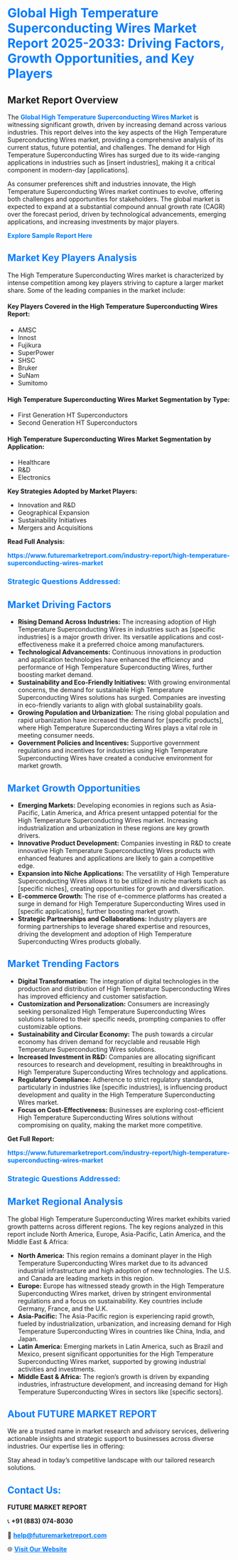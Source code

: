 <h1 style="color: #007BFF;">Global High Temperature Superconducting Wires Market Report 2025-2033: Driving Factors, Growth Opportunities, and Key Players</h1>

<section id="overview">
<h2>Market Report Overview</h2>
<p>The <a href="https://www.futuremarketreport.com/industry-report/high-temperature-superconducting-wires-market" style="color: #007BFF; text-decoration: none;"><strong>Global High Temperature Superconducting Wires Market</strong></a> is witnessing significant growth, driven by increasing demand across various industries. This report delves into the key aspects of the High Temperature Superconducting Wires market, providing a comprehensive analysis of its current status, future potential, and challenges. The demand for High Temperature Superconducting Wires has surged due to its wide-ranging applications in industries such as [insert industries], making it a critical component in modern-day [applications].</p>
<p>As consumer preferences shift and industries innovate, the High Temperature Superconducting Wires market continues to evolve, offering both challenges and opportunities for stakeholders. The global market is expected to expand at a substantial compound annual growth rate (CAGR) over the forecast period, driven by technological advancements, emerging applications, and increasing investments by major players.</p>
</section>

<section id="overview">
<p><a href="https://www.futuremarketreport.com/request-sample/reportId=76574" style="color: #007BFF; text-decoration: none;"><strong>Explore Sample Report Here</strong></a></p>
</section>

<section id="key-players">
<h2 style="color: #007BFF;">Market Key Players Analysis</h2>
<p>The High Temperature Superconducting Wires market is characterized by intense competition among key players striving to capture a larger market share. Some of the leading companies in the market include:</p>
<h4>Key Players Covered in the High Temperature Superconducting Wires Report:</h4>
<ul><li>AMSC</li><li>Innost</li><li>Fujikura</li><li>SuperPower</li><li>SHSC</li><li>Bruker</li><li>SuNam</li><li>Sumitomo</li></ul>
<h4>High Temperature Superconducting Wires Market Segmentation by Type:</h4>
<ul><li>First Generation HT Superconductors</li><li>Second Generation HT Superconductors</li></ul>

<h4>High Temperature Superconducting Wires Market Segmentation by Application:</h4>
<ul><li>Healthcare</li><li>R&amp;D</li><li>Electronics</li></ul>
<p><strong>Key Strategies Adopted by Market Players:</strong></p>
<ul>
<li>Innovation and R&D</li>
<li>Geographical Expansion</li>
<li>Sustainability Initiatives</li>
<li>Mergers and Acquisitions</li>
</ul>
</section>

<section>
<p><strong>Read Full Analysis: </strong></p><a href="https://www.futuremarketreport.com/industry-report/high-temperature-superconducting-wires-market" style="color: #007BFF; text-decoration: none;"><strong>https://www.futuremarketreport.com/industry-report/high-temperature-superconducting-wires-market</strong></a>
<h3 style="color: #007BFF;">Strategic Questions Addressed:</h3>
</section>

<section id="driving-factors">
<h2 style="color: #007BFF;">Market Driving Factors</h2>
<ul>
<li><strong>Rising Demand Across Industries:</strong> The increasing adoption of High Temperature Superconducting Wires in industries such as [specific industries] is a major growth driver. Its versatile applications and cost-effectiveness make it a preferred choice among manufacturers.</li>
<li><strong>Technological Advancements:</strong> Continuous innovations in production and application technologies have enhanced the efficiency and performance of High Temperature Superconducting Wires, further boosting market demand.</li>
<li><strong>Sustainability and Eco-Friendly Initiatives:</strong> With growing environmental concerns, the demand for sustainable High Temperature Superconducting Wires solutions has surged. Companies are investing in eco-friendly variants to align with global sustainability goals.</li>
<li><strong>Growing Population and Urbanization:</strong> The rising global population and rapid urbanization have increased the demand for [specific products], where High Temperature Superconducting Wires plays a vital role in meeting consumer needs.</li>
<li><strong>Government Policies and Incentives:</strong> Supportive government regulations and incentives for industries using High Temperature Superconducting Wires have created a conducive environment for market growth.</li>
</ul>
</section>

<section id="growth-opportunities">
<h2 style="color: #007BFF;">Market Growth Opportunities</h2>
<ul>
<li><strong>Emerging Markets:</strong> Developing economies in regions such as Asia-Pacific, Latin America, and Africa present untapped potential for the High Temperature Superconducting Wires market. Increasing industrialization and urbanization in these regions are key growth drivers.</li>
<li><strong>Innovative Product Development:</strong> Companies investing in R&D to create innovative High Temperature Superconducting Wires products with enhanced features and applications are likely to gain a competitive edge.</li>
<li><strong>Expansion into Niche Applications:</strong> The versatility of High Temperature Superconducting Wires allows it to be utilized in niche markets such as [specific niches], creating opportunities for growth and diversification.</li>
<li><strong>E-commerce Growth:</strong> The rise of e-commerce platforms has created a surge in demand for High Temperature Superconducting Wires used in [specific applications], further boosting market growth.</li>
<li><strong>Strategic Partnerships and Collaborations:</strong> Industry players are forming partnerships to leverage shared expertise and resources, driving the development and adoption of High Temperature Superconducting Wires products globally.</li>
</ul>
</section>

<section id="trending-factors">
<h2 style="color: #007BFF;">Market Trending Factors</h2>
<ul>
<li><strong>Digital Transformation:</strong> The integration of digital technologies in the production and distribution of High Temperature Superconducting Wires has improved efficiency and customer satisfaction.</li>
<li><strong>Customization and Personalization:</strong> Consumers are increasingly seeking personalized High Temperature Superconducting Wires solutions tailored to their specific needs, prompting companies to offer customizable options.</li>
<li><strong>Sustainability and Circular Economy:</strong> The push towards a circular economy has driven demand for recyclable and reusable High Temperature Superconducting Wires solutions.</li>
<li><strong>Increased Investment in R&D:</strong> Companies are allocating significant resources to research and development, resulting in breakthroughs in High Temperature Superconducting Wires technology and applications.</li>
<li><strong>Regulatory Compliance:</strong> Adherence to strict regulatory standards, particularly in industries like [specific industries], is influencing product development and quality in the High Temperature Superconducting Wires market.</li>
<li><strong>Focus on Cost-Effectiveness:</strong> Businesses are exploring cost-efficient High Temperature Superconducting Wires solutions without compromising on quality, making the market more competitive.</li>
</ul>
</section>

<section>
<p><strong>Get Full Report: </strong></p><a href="https://www.futuremarketreport.com/industry-report/high-temperature-superconducting-wires-market" style="color: #007BFF; text-decoration: none;"><strong>https://www.futuremarketreport.com/industry-report/high-temperature-superconducting-wires-market</strong></a>
<h3 style="color: #007BFF;">Strategic Questions Addressed:</h3>
</section>


<section id="regional-analysis">
<h2 style="color: #007BFF;">Market Regional Analysis</h2>
<p>The global High Temperature Superconducting Wires market exhibits varied growth patterns across different regions. The key regions analyzed in this report include North America, Europe, Asia-Pacific, Latin America, and the Middle East & Africa:</p>
<ul>
<li><strong>North America:</strong> This region remains a dominant player in the High Temperature Superconducting Wires market due to its advanced industrial infrastructure and high adoption of new technologies. The U.S. and Canada are leading markets in this region.</li>
<li><strong>Europe:</strong> Europe has witnessed steady growth in the High Temperature Superconducting Wires market, driven by stringent environmental regulations and a focus on sustainability. Key countries include Germany, France, and the U.K.</li>
<li><strong>Asia-Pacific:</strong> The Asia-Pacific region is experiencing rapid growth, fueled by industrialization, urbanization, and increasing demand for High Temperature Superconducting Wires in countries like China, India, and Japan.</li>
<li><strong>Latin America:</strong> Emerging markets in Latin America, such as Brazil and Mexico, present significant opportunities for the High Temperature Superconducting Wires market, supported by growing industrial activities and investments.</li>
<li><strong>Middle East & Africa:</strong> The region’s growth is driven by expanding industries, infrastructure development, and increasing demand for High Temperature Superconducting Wires in sectors like [specific sectors].</li>
</ul>
</section>

<footer>
<h2 style="color: #007BFF;">About FUTURE MARKET REPORT</h2>
<p>We are a trusted name in market research and advisory services, delivering actionable insights and strategic support to businesses across diverse industries. Our expertise lies in offering:</p>

<p>Stay ahead in today’s competitive landscape with our tailored research solutions.</p>

<h2 style="color: #007BFF;">Contact Us:</h2>
<p><strong>FUTURE MARKET REPORT</strong></p>
<p>📞 <strong>+91 (883) 074-8030</strong></p>
<p>📧 <strong><a href="mailto:help@futuremarketreport.com" style="color: #007BFF;">help@futuremarketreport.com</a></strong></p>
<p>🌐 <strong><a href="https://www.futuremarketreport.com/" style="color: #007BFF;">Visit Our Website</a></strong></p>
</footer>